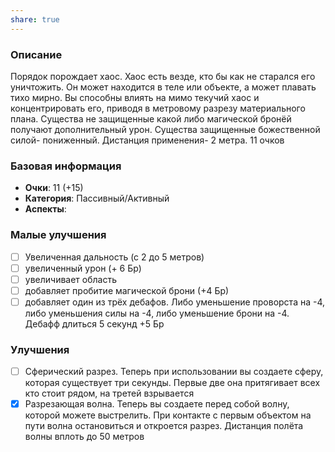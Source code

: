 ```yaml
---
share: true
---
```

### Описание
Порядок порождает хаос. Хаос есть везде, кто бы как не старался его уничтожить. Он может находится в теле или объекте, а может плавать тихо мирно. Вы способны влиять на мимо текучий хаос и концентрировать его, приводя в метровому разрезу материального плана. Существа не защищенные какой либо магической бронёй получают дополнительный урон. Существа защищенные божественной силой- пониженный. Дистанция применения- 2 метра. 11 очков

### Базовая информация
- **Очки**: 11 (+15)
- **Категория**: Пассивный/Активный
- **Аспекты**: 
### Малые улучшения
- [ ] Увеличенная дальность (с 2 до 5 метров)
- [ ] увеличенный урон (+ 6 Бр)
- [ ] увеличивает область
- [ ] добавляет пробитие магической брони (+4 Бр)
- [ ] добавляет один из трёх дебафов. Либо уменьшение проворста на -4, либо уменьшения силы на -4, либо уменьшение брони на -4. Дебафф длиться 5 секунд +5 Бр

### Улучшения
- [ ]  Сферический разрез. Теперь при использовании вы создаете сферу, которая существует три секунды. Первые две она притягивает всех кто стоит рядом, на третей взрывается
- [x] Разрезающая волна. Теперь вы создаете перед собой волну, которой можете выстрелить. При контакте с первым объектом на пути волна остановиться и откроется разрез. Дистанция полёта волны вплоть до 50 метров
